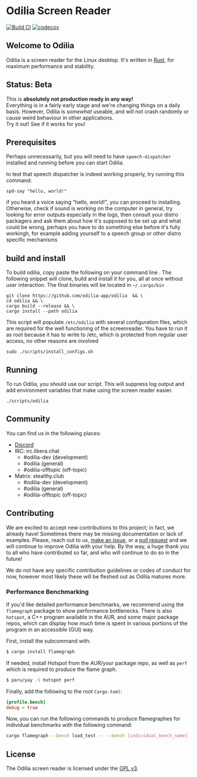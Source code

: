# Odilia Screen Reader

[![Build CI](https://github.com/odilia-app/odilia/actions/workflows/ci.yml/badge.svg)](https://github.com/odilia-app/odilia/actions)
[![codecov](https://codecov.io/gh/odilia-app/odilia/branch/main/graph/badge.svg?token=BM4SQ9BLK4)](https://codecov.io/gh/odilia-app/odilia)

## Welcome to Odilia

Odilia is a screen reader for the Linux desktop.
It's written in [Rust](https://rust-lang.org), for maximum performance and stability.

## Status: Beta

This is **absolutely not production ready in any way!**  
Everything is in a fairly early stage and we're changing things on a daily basis.
However, Odilia is *somewhat* useable, and will not crash randomly or cause weird behaviour in other applications.  
Try it out! See if it works for you!

## Prerequisites

Perhaps unnecessarily, but you will need to have `speech-dispatcher` installed and running before you can start Odilia.

to test that speech dispatcher is indeed working properly, try running this command:

```shell
spd-say "hello, world!"
```

if you heard a voice saying "hello, world!", you can proceed to installing. Otherwise, check if sound  is working on the computer in general, try looking for error outputs especially in the logs, then consult your distro packagers and ask them about how it's supposed to be set up and what could be wrong, perhaps you have to do something else before it's fully workingh, for example adding yourself to a speech group or other distro specific mechanisms

## build and install

To build odilia, copy paste the following on your command line . The following snippet will clone, build and install it for you, all at once without user interaction. The final binaries will be located in `~/.cargo/bin`

```shell
git clone https://github.com/odilia-app/odilia  && \
cd odilia && \
cargo build --release && \
cargo install --path odilia
```

This script will populate `/etc/odilia` with several configuration files, which are required for the well functioning of the screenreader. You have to run it as root because it has to write to /etc, which is protected from regular user access, no other reasons are involved

```shell
sudo ./scripts/install_configs.sh
```

## Running

To run Odilia, you should use our script. This will suppress log output and add environment variables that make using the screen reader easier.

```shell
./scripts/odilia
```

## Community

You can find us in the following places:

* [Discord](https://discord.gg/RVpRb9nS6K)
* IRC: irc.libera.chat
  * #odilia-dev (development)
  * #odilia (general)
  * #odilia-offtopic (off-topic)
* Matrix: stealthy.club
  * #odilia-dev (development)
  * #odilia (general)
  * #odilia-offtopic (off-topic)

## Contributing

We are excited to accept new contributions to this project; in fact, we already have! Sometimes there may be missing documentation or lack of examples. Please, reach out to us, [make an issue](https://github.com/odilia-app/odilia), or a [pull request](https://github.com/odilia-app/odilia/pulls) and we will continue to improve Odilia with your help. By  the way, a huge thank you to all who have contributed so far, and who will continue to do so in the future!

We do not have any specific contribution guidelines or codes of conduct for now, however most likely these will be fleshed out as Odilia matures more.

### Performance Benchmarking

If you'd like detailed performance benchmarks, we recommend using the `flamegraph` package to show performance bottlenecks.
There is also `hotspot`, a C++ program available in the AUR, and some major package repos, which can display how much time is spent in various portions of the program in an accessible (GUI) way.

First, install the subcommand with:

```bash
$ cargo install flamegraph
```

If needed, install Hotspot from the AUR/your package repo, as well as `perf` which is required to produce the flame graph.

```bash
$ paru/yay -S hotspot perf
```

Finally, add the following to the root `Cargo.toml`:

```toml
[profile.bench]
debug = true
```

Now, you can run the following commands to produce flamegraphes for individual benchmarks with the following command:

```bash
cargo flamegraph --bench load_test -- --bench [individual_bench_name]
```

## License

The Odilia screen reader is licensed under the [GPL v3](https://www.gnu.org/licenses/gpl-3.0.html).
